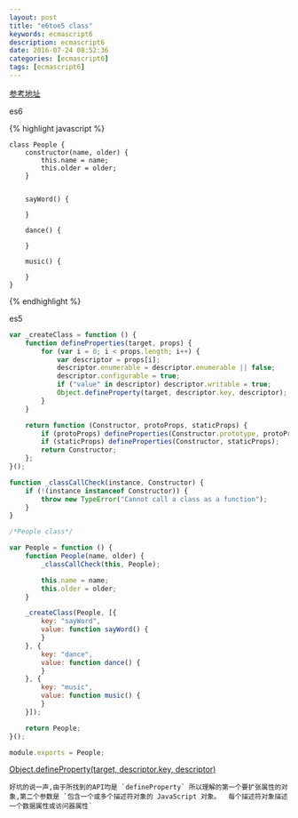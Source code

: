 ```yaml
---
layout: post
title: "e6toe5 class"
keywords: ecmascript6 
description: ecmascript6
date: 2016-07-24 08:52:36
categories: [ecmascript6]
tags: [ecmascript6]
---
```


 [参考地址](http://es6.ruanyifeng.com/#docs/let)
 
 es6

{% highlight javascript %}

    class People {
        constructor(name, older) {
            this.name = name;
            this.older = older;
        }
    
    
        sayWord() {
    
        }
    
        dance() {
    
        }
    
        music() {
    
        }
    }
{% endhighlight %}
    
es5

```javascript
var _createClass = function () {
    function defineProperties(target, props) {
        for (var i = 0; i < props.length; i++) {
            var descriptor = props[i];
            descriptor.enumerable = descriptor.enumerable || false;
            descriptor.configurable = true;
            if ("value" in descriptor) descriptor.writable = true;
            Object.defineProperty(target, descriptor.key, descriptor);
        }
    }

    return function (Constructor, protoProps, staticProps) {
        if (protoProps) defineProperties(Constructor.prototype, protoProps);
        if (staticProps) defineProperties(Constructor, staticProps);
        return Constructor;
    };
}();

function _classCallCheck(instance, Constructor) {
    if (!(instance instanceof Constructor)) {
        throw new TypeError("Cannot call a class as a function");
    }
}

/*People class*/

var People = function () {
    function People(name, older) {
        _classCallCheck(this, People);

        this.name = name;
        this.older = older;
    }

    _createClass(People, [{
        key: "sayWord",
        value: function sayWord() {
        }
    }, {
        key: "dance",
        value: function dance() {
        }
    }, {
        key: "music",
        value: function music() {
        }
    }]);

    return People;
}();

module.exports = People;

```


[Object.defineProperty(target, descriptor.key, descriptor)](https://developer.mozilla.org/en-US/docs/Web/JavaScript/Reference/Global_Objects/Object/defineProperties)

    好坑的说一声,由于所找到的API均是 `defineProperty` 所以理解的第一个要扩张属性的对象,第二个参数是 `包含一个或多个描述符对象的 JavaScript 对象。  每个描述符对象描述一个数据属性或访问器属性`
    


 
